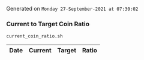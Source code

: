 Generated on `Monday 27-September-2021 at 07:30:02`

### Current to Target Coin Ratio
`current_coin_ratio.sh`

Date|Current|Target|Ratio
---|---|---|---
